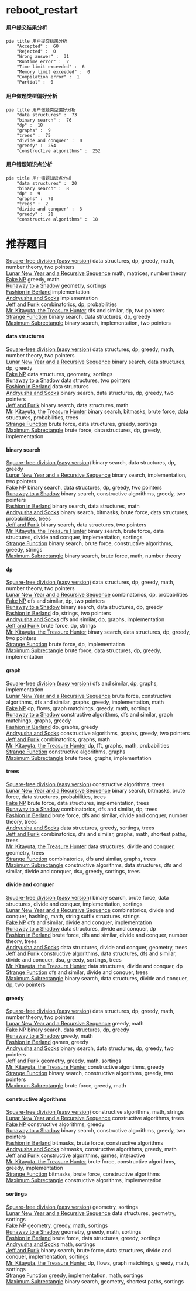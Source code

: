 # reboot_restart
<!-- tabs:start -->
#### **用户提交结果分析**

```mermaid
pie title 用户提交结果分析
    "Accepted" :  60
    "Rejected" :  0
    "Wrong answer" :  31
    "Runtime error" :  2
    "Time limit exceeded" :  6
    "Memory limit exceeded" :  0
    "Compilation error" :  1
    "Partial" :  0
```
#### **用户做题类型偏好分析**

```mermaid
pie title 用户做题类型偏好分析
    "data structures" :  73
    "binary search" :  76
    "dp" :  18
    "graphs" :  9
    "trees" :  75
    "divide and conquer" :  0
    "greedy" :  254
    "constructive algorithms" :  252
```
#### **用户错题知识点分析**

```mermaid
pie title 用户错题知识点分析
    "data structures" :  20
    "binary search" :  8
    "dp" :  9
    "graphs" :  70
    "trees" :  2
    "divide and conquer" :  3
    "greedy" :  21
    "constructive algorithms" :  18
```
<!-- tabs:end -->
# 推荐题目
[Square-free division (easy version)](http://codeforces.com/problemset/problem/1497/E1)		data structures,
                        dp,
                        greedy,
                        math,
                        number theory,
                        two pointers		  
[Lunar New Year and a Recursive Sequence](http://codeforces.com/problemset/problem/1106/F)		math,
                        matrices,
                        number theory		  
[Fake NP](http://codeforces.com/problemset/problem/805/A)		greedy,
                        math		  
[Runaway to a Shadow](http://codeforces.com/problemset/problem/681/E)		geometry,
                        sortings		  
[Fashion in Berland](http://codeforces.com/problemset/problem/691/A)		implementation		  
[Andryusha and Socks](https://codeforces.com/contest/782/problem/A)		implementation		  
[Jeff and Furik](http://codeforces.com/problemset/problem/351/B)		combinatorics,
                        dp,
                        probabilities		  
[Mr. Kitayuta, the Treasure Hunter](http://codeforces.com/problemset/problem/505/C)		dfs and similar,
                        dp,
                        two pointers		  
[Strange Function](http://codeforces.com/problemset/problem/1334/F)		binary search,
                        data structures,
                        dp,
                        greedy		  
[Maximum Subrectangle](http://codeforces.com/problemset/problem/1060/C)		binary search,
                        implementation,
                        two pointers		  
<!-- tabs:start -->
#### **data structures**
[Square-free division (easy version)](http://codeforces.com/problemset/problem/1497/E1)		data structures,
                        dp,
                        greedy,
                        math,
                        number theory,
                        two pointers		  
[Lunar New Year and a Recursive Sequence](http://codeforces.com/problemset/problem/1334/F)		binary search,
                        data structures,
                        dp,
                        greedy		  
[Fake NP](http://codeforces.com/problemset/problem/1388/E)		data structures,
                        geometry,
                        sortings		  
[Runaway to a Shadow](http://codeforces.com/problemset/problem/887/D)		data structures,
                        two pointers		  
[Fashion in Berland](http://codeforces.com/problemset/problem/19/D)		data structures		  
[Andryusha and Socks](http://codeforces.com/problemset/problem/1492/C)		binary search,
                        data structures,
                        dp,
                        greedy,
                        two pointers		  
[Jeff and Furik](http://codeforces.com/problemset/problem/1490/G)		binary search,
                        data structures,
                        math		  
[Mr. Kitayuta, the Treasure Hunter](http://codeforces.com/problemset/problem/1479/D)		binary search,
                        bitmasks,
                        brute force,
                        data structures,
                        probabilities,
                        trees		  
[Strange Function](http://codeforces.com/problemset/problem/1497/A)		brute force,
                        data structures,
                        greedy,
                        sortings		  
[Maximum Subrectangle](http://codeforces.com/problemset/problem/1491/C)		brute force,
                        data structures,
                        dp,
                        greedy,
                        implementation		  
#### **binary search**
[Square-free division (easy version)](http://codeforces.com/problemset/problem/1334/F)		binary search,
                        data structures,
                        dp,
                        greedy		  
[Lunar New Year and a Recursive Sequence](http://codeforces.com/problemset/problem/1060/C)		binary search,
                        implementation,
                        two pointers		  
[Fake NP](http://codeforces.com/problemset/problem/1492/C)		binary search,
                        data structures,
                        dp,
                        greedy,
                        two pointers		  
[Runaway to a Shadow](http://codeforces.com/problemset/problem/1463/D)		binary search,
                        constructive algorithms,
                        greedy,
                        two pointers		  
[Fashion in Berland](http://codeforces.com/problemset/problem/1490/G)		binary search,
                        data structures,
                        math		  
[Andryusha and Socks](http://codeforces.com/problemset/problem/1479/D)		binary search,
                        bitmasks,
                        brute force,
                        data structures,
                        probabilities,
                        trees		  
[Jeff and Furik](http://codeforces.com/problemset/problem/1436/E)		binary search,
                        data structures,
                        two pointers		  
[Mr. Kitayuta, the Treasure Hunter](http://codeforces.com/problemset/problem/1461/D)		binary search,
                        brute force,
                        data structures,
                        divide and conquer,
                        implementation,
                        sortings		  
[Strange Function](http://codeforces.com/problemset/problem/1493/C)		binary search,
                        brute force,
                        constructive algorithms,
                        greedy,
                        strings		  
[Maximum Subrectangle](http://codeforces.com/problemset/problem/1487/D)		binary search,
                        brute force,
                        math,
                        number theory		  
#### **dp**
[Square-free division (easy version)](http://codeforces.com/problemset/problem/1497/E1)		data structures,
                        dp,
                        greedy,
                        math,
                        number theory,
                        two pointers		  
[Lunar New Year and a Recursive Sequence](http://codeforces.com/problemset/problem/351/B)		combinatorics,
                        dp,
                        probabilities		  
[Fake NP](http://codeforces.com/problemset/problem/505/C)		dfs and similar,
                        dp,
                        two pointers		  
[Runaway to a Shadow](http://codeforces.com/problemset/problem/1334/F)		binary search,
                        data structures,
                        dp,
                        greedy		  
[Fashion in Berland](http://codeforces.com/problemset/problem/1272/F)		dp,
                        strings,
                        two pointers		  
[Andryusha and Socks](http://codeforces.com/problemset/problem/463/D)		dfs and similar,
                        dp,
                        graphs,
                        implementation		  
[Jeff and Furik](http://codeforces.com/problemset/problem/798/B)		brute force,
                        dp,
                        strings		  
[Mr. Kitayuta, the Treasure Hunter](http://codeforces.com/problemset/problem/1492/C)		binary search,
                        data structures,
                        dp,
                        greedy,
                        two pointers		  
[Strange Function](https://codeforces.com/contest/1457/problem/C)		brute force,
                        dp,
                        implementation		  
[Maximum Subrectangle](http://codeforces.com/problemset/problem/1491/C)		brute force,
                        data structures,
                        dp,
                        greedy,
                        implementation		  
#### **graph**
[Square-free division (easy version)](http://codeforces.com/problemset/problem/463/D)		dfs and similar,
                        dp,
                        graphs,
                        implementation		  
[Lunar New Year and a Recursive Sequence](http://codeforces.com/problemset/problem/1487/C)		brute force,
                        constructive algorithms,
                        dfs and similar,
                        graphs,
                        greedy,
                        implementation,
                        math		  
[Fake NP](http://codeforces.com/problemset/problem/1437/C)		dp,
                        flows,
                        graph matchings,
                        greedy,
                        math,
                        sortings		  
[Runaway to a Shadow](http://codeforces.com/problemset/problem/1470/D)		constructive algorithms,
                        dfs and similar,
                        graph matchings,
                        graphs,
                        greedy		  
[Fashion in Berland](http://codeforces.com/problemset/problem/1476/C)		dp,
                        graphs,
                        greedy		  
[Andryusha and Socks](http://codeforces.com/problemset/problem/1304/D)		constructive algorithms,
                        graphs,
                        greedy,
                        two pointers		  
[Jeff and Furik](http://codeforces.com/problemset/problem/1475/C)		combinatorics,
                        graphs,
                        math		  
[Mr. Kitayuta, the Treasure Hunter](http://codeforces.com/problemset/problem/553/E)		dp,
                        fft,
                        graphs,
                        math,
                        probabilities		  
[Strange Function](http://codeforces.com/problemset/problem/1495/C)		constructive algorithms,
                        graphs		  
[Maximum Subrectangle](http://codeforces.com/problemset/problem/1510/K)		brute force,
                        graphs,
                        implementation		  
#### **trees**
[Square-free division (easy version)](https://codeforces.com/contest/902/problem/C)		constructive algorithms,
                        trees		  
[Lunar New Year and a Recursive Sequence](http://codeforces.com/problemset/problem/1479/D)		binary search,
                        bitmasks,
                        brute force,
                        data structures,
                        probabilities,
                        trees		  
[Fake NP](http://codeforces.com/problemset/problem/1511/C)		brute force,
                        data structures,
                        implementation,
                        trees		  
[Runaway to a Shadow](http://codeforces.com/problemset/problem/1499/F)		combinatorics,
                        dfs and similar,
                        dp,
                        trees		  
[Fashion in Berland](http://codeforces.com/problemset/problem/1491/E)		brute force,
                        dfs and similar,
                        divide and conquer,
                        number theory,
                        trees		  
[Andryusha and Socks](http://codeforces.com/problemset/problem/1466/D)		data structures,
                        greedy,
                        sortings,
                        trees		  
[Jeff and Furik](http://codeforces.com/problemset/problem/1495/D)		combinatorics,
                        dfs and similar,
                        graphs,
                        math,
                        shortest paths,
                        trees		  
[Mr. Kitayuta, the Treasure Hunter](http://codeforces.com/problemset/problem/1303/G)		data structures,
                        divide and conquer,
                        geometry,
                        trees		  
[Strange Function](http://codeforces.com/problemset/problem/1454/E)		combinatorics,
                        dfs and similar,
                        graphs,
                        trees		  
[Maximum Subrectangle](http://codeforces.com/problemset/problem/1494/D)		constructive algorithms,
                        data structures,
                        dfs and similar,
                        divide and conquer,
                        dsu,
                        greedy,
                        sortings,
                        trees		  
#### **divide and conquer**
[Square-free division (easy version)](http://codeforces.com/problemset/problem/1461/D)		binary search,
                        brute force,
                        data structures,
                        divide and conquer,
                        implementation,
                        sortings		  
[Lunar New Year and a Recursive Sequence](http://codeforces.com/problemset/problem/1466/G)		combinatorics,
                        divide and conquer,
                        hashing,
                        math,
                        string suffix structures,
                        strings		  
[Fake NP](http://codeforces.com/problemset/problem/1490/D)		dfs and similar,
                        divide and conquer,
                        implementation		  
[Runaway to a Shadow](https://codeforces.com/contest/1483/problem/C)		data structures,
                        divide and conquer,
                        dp		  
[Fashion in Berland](http://codeforces.com/problemset/problem/1491/E)		brute force,
                        dfs and similar,
                        divide and conquer,
                        number theory,
                        trees		  
[Andryusha and Socks](http://codeforces.com/problemset/problem/1303/G)		data structures,
                        divide and conquer,
                        geometry,
                        trees		  
[Jeff and Furik](http://codeforces.com/problemset/problem/1494/D)		constructive algorithms,
                        data structures,
                        dfs and similar,
                        divide and conquer,
                        dsu,
                        greedy,
                        sortings,
                        trees		  
[Mr. Kitayuta, the Treasure Hunter](http://codeforces.com/problemset/problem/1482/E)		data structures,
                        divide and conquer,
                        dp		  
[Strange Function](http://codeforces.com/problemset/problem/566/C)		dfs and similar,
                        divide and conquer,
                        trees		  
[Maximum Subrectangle](http://codeforces.com/problemset/problem/1428/F)		binary search,
                        data structures,
                        divide and conquer,
                        dp,
                        two pointers		  
#### **greedy**
[Square-free division (easy version)](http://codeforces.com/problemset/problem/1497/E1)		data structures,
                        dp,
                        greedy,
                        math,
                        number theory,
                        two pointers		  
[Lunar New Year and a Recursive Sequence](http://codeforces.com/problemset/problem/805/A)		greedy,
                        math		  
[Fake NP](http://codeforces.com/problemset/problem/1334/F)		binary search,
                        data structures,
                        dp,
                        greedy		  
[Runaway to a Shadow](http://codeforces.com/problemset/problem/1009/C)		greedy,
                        math		  
[Fashion in Berland](https://codeforces.com/contest/299/problem/C)		games,
                        greedy		  
[Andryusha and Socks](http://codeforces.com/problemset/problem/1492/C)		binary search,
                        data structures,
                        dp,
                        greedy,
                        two pointers		  
[Jeff and Furik](https://codeforces.com/contest/1496/problem/C)		geometry,
                        greedy,
                        math,
                        sortings		  
[Mr. Kitayuta, the Treasure Hunter](http://codeforces.com/problemset/problem/1493/A)		constructive algorithms,
                        greedy		  
[Strange Function](http://codeforces.com/problemset/problem/1463/D)		binary search,
                        constructive algorithms,
                        greedy,
                        two pointers		  
[Maximum Subrectangle](http://codeforces.com/problemset/problem/1462/C)		brute force,
                        greedy,
                        math		  
#### **constructive algorithms**
[Square-free division (easy version)](http://codeforces.com/problemset/problem/1158/B)		constructive algorithms,
                        math,
                        strings		  
[Lunar New Year and a Recursive Sequence](https://codeforces.com/contest/902/problem/C)		constructive algorithms,
                        trees		  
[Fake NP](http://codeforces.com/problemset/problem/1493/A)		constructive algorithms,
                        greedy		  
[Runaway to a Shadow](http://codeforces.com/problemset/problem/1463/D)		binary search,
                        constructive algorithms,
                        greedy,
                        two pointers		  
[Fashion in Berland](https://codeforces.com/contest/1456/problem/B)		bitmasks,
                        brute force,
                        constructive algorithms		  
[Andryusha and Socks](http://codeforces.com/problemset/problem/1492/D)		bitmasks,
                        constructive algorithms,
                        greedy,
                        math		  
[Jeff and Furik](https://codeforces.com/contest/1504/problem/D)		constructive algorithms,
                        games,
                        interactive		  
[Mr. Kitayuta, the Treasure Hunter](https://codeforces.com/contest/1483/problem/A)		brute force,
                        constructive algorithms,
                        greedy,
                        implementation		  
[Strange Function](https://codeforces.com/contest/1457/problem/D)		bitmasks,
                        brute force,
                        constructive algorithms		  
[Maximum Subrectangle](http://codeforces.com/problemset/problem/1513/A)		constructive algorithms,
                        implementation		  
#### **sortings**
[Square-free division (easy version)](http://codeforces.com/problemset/problem/681/E)		geometry,
                        sortings		  
[Lunar New Year and a Recursive Sequence](http://codeforces.com/problemset/problem/1388/E)		data structures,
                        geometry,
                        sortings		  
[Fake NP](https://codeforces.com/contest/1496/problem/C)		geometry,
                        greedy,
                        math,
                        sortings		  
[Runaway to a Shadow](http://codeforces.com/problemset/problem/1495/A)		geometry,
                        greedy,
                        math,
                        sortings		  
[Fashion in Berland](http://codeforces.com/problemset/problem/1497/A)		brute force,
                        data structures,
                        greedy,
                        sortings		  
[Andryusha and Socks](http://codeforces.com/problemset/problem/1427/A)		math,
                        sortings		  
[Jeff and Furik](http://codeforces.com/problemset/problem/1461/D)		binary search,
                        brute force,
                        data structures,
                        divide and conquer,
                        implementation,
                        sortings		  
[Mr. Kitayuta, the Treasure Hunter](http://codeforces.com/problemset/problem/1437/C)		dp,
                        flows,
                        graph matchings,
                        greedy,
                        math,
                        sortings		  
[Strange Function](http://codeforces.com/problemset/problem/1473/A)		greedy,
                        implementation,
                        math,
                        sortings		  
[Maximum Subrectangle](http://codeforces.com/problemset/problem/1486/B)		binary search,
                        geometry,
                        shortest paths,
                        sortings		  
<!-- tabs:end -->

